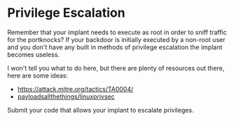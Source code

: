 # Privilege Escalation
Remember that your implant needs to execute as root in order to sniff traffic for the portknocks? If your backdoor is initially executed by a non-root user and you don't have any built in methods of privilege escalation the implant becomes useless.

I won't tell you what to do here, but there are plenty of resources out there, here are some ideas: 

* <https://attack.mitre.org/tactics/TA0004/>
* [payloadsallthethings/linuxprivsec](https://github.com/swisskyrepo/PayloadsAllTheThings/blob/master/Methodology%20and%20Resources/Linux%20-%20Privilege%20Escalation.md)

Submit your code that allows your implant to escalate privileges.